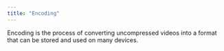 ```yaml
---
title: "Encoding"
---
```


Encoding is the process of converting uncompressed videos into a format that can be stored and used on many devices.